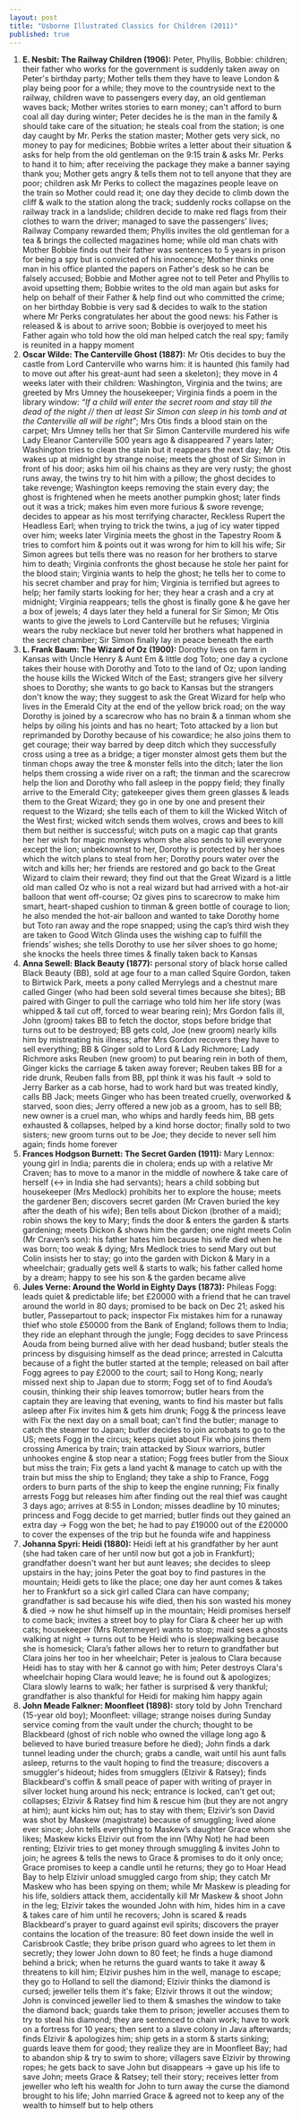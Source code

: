 ```yaml
---
layout: post
title: "Usborne Illustrated Classics for Children (2011)"
published: true
---
```


1. **E. Nesbit: The Railway Children (1906):** Peter, Phyllis, Bobbie: children; their father who works for the government is suddenly taken away on Peter's birthday party; Mother tells them they have to leave London & play being poor for a while; they move to the countryside next to the railway, children wave to passengers every day, an old gentleman waves back; Mother writes stories to earn money; can't afford to burn coal all day during winter; Peter decides he is the man in the family & should take care of the situation; he steals coal from the station; is one day caught by Mr. Perks the station master; Mother gets very sick, no money to pay for medicines; Bobbie writes a letter about their situation & asks for help from the old gentleman on the 9:15 train & asks Mr. Perks to hand it to him; after receiving the package they make a banner saying thank you; Mother gets angry & tells them not to tell anyone that they are poor; children ask Mr Perks to collect the magazines people leave on the train so Mother could read it; one day  they decide to climb down the cliff & walk to the station along the track; suddenly rocks collapse on the railway track in a landslide; children decide to make red flags from their clothes to warn the driver; managed to save the passengers’ lives; Railway Company rewarded them; Phyllis invites the old gentleman for a tea & brings the collected magazines home; while old man chats with Mother Bobbie finds out their father was sentences to 5 years in prison for being a spy but is convicted of his innocence; Mother thinks one man in his office planted the papers on Father's desk so he can be falsely accused; Bobbie and Mother agree not to tell Peter and Phyllis to avoid upsetting them; Bobbie writes to the old man again but asks for help on behalf of their Father & help find out who committed the crime; on her birthday Bobbie is very sad & decides to walk to the station where Mr Perks congratulates her about the good news: his Father is released & is about to arrive soon; Bobbie is overjoyed to meet his Father again who told how the old man helped catch the real spy; family is reunited in a happy moment
2. **Oscar Wilde: The Canterville Ghost (1887):** Mr Otis decides to buy the castle from Lord Canterville who warns him: it is haunted (his family had to move out after his great-aunt had seen a skeleton); they move in 4 weeks later with their children: Washington, Virginia and the twins; are greeted by Mrs Umney the housekeeper; Virginia finds a poem in the library window: *“If a child will enter the secret room and stay till the dead of the night // then at least Sir Simon can sleep in his tomb and at the Canterville all will be right”*; Mrs Otis finds a blood stain on the carpet; Mrs Umney tells her that Sir Simon Canterville murdered his wife Lady Eleanor Canterville 500 years ago & disappeared 7 years later; Washington tries to clean the stain but it reappears the next day; Mr Otis wakes up at midnight by strange noise; meets the ghost of Sir Simon in front of his door; asks him oil his chains as they are very rusty; the ghost runs away, the twins try to hit him with a pillow; the ghost decides to take revenge; Washington keeps removing the stain every day; the ghost is frightened when he meets another pumpkin ghost; later finds out it was a trick; makes him even more furious & swore revenge; decides to appear as his most terrifying character, Reckless Rupert the Headless Earl; when trying to trick the twins, a jug of icy water tipped over him; weeks later Virginia meets the ghost in the Tapestry Room & tries to comfort him & points out it was wrong for him to kill his wife; Sir Simon agrees but tells there was no reason for her brothers to starve him to death; Virginia confronts the ghost because he stole her paint for the blood stain; Virginia wants to help the ghost; he tells her to come to his secret chamber and pray for him; Virginia is terrified but agrees to help; her family starts looking for her; they hear a crash and a cry at midnight; Virginia reappears; tells the ghost is finally gone & he gave her a box of jewels; 4 days later they held a funeral for Sir Simon; Mr Otis wants to give the jewels to Lord Canterville but he refuses; Virginia wears the ruby necklace but never told her brothers what happened in the secret chamber; Sir Simon finally lay in peace beneath the earth
3. **L. Frank Baum: The Wizard of Oz (1900):** Dorothy lives on farm in Kansas with Uncle Henry & Aunt Em & little dog Toto; one day a cyclone takes their house with Dorothy and Toto to the land of Oz; upon landing the house kills the Wicked Witch of the East; strangers give her silvery shoes to Dorothy; she wants to go back to Kansas but the strangers don't know the way; they suggest to ask the Great Wizard for help who lives in the Emerald City at the end of the yellow brick road; on the way Dorothy  is joined by a scarecrow who has no brain & a tinman whom she helps by oiling his joints and has no heart; Toto attacked by a lion but reprimanded by Dorothy because of his cowardice; he also joins them to get courage; their way barred by deep ditch which they successfully cross using a tree as a bridge; a tiger monster almost gets them but the tinman chops away the tree & monster fells into the ditch; later the lion helps them crossing a wide river on a raft; the tinman and the scarecrow help the lion and Dorothy who fall asleep in the poppy field; they finally arrive to the Emerald City; gatekeeper gives them green glasses & leads them to the Great Wizard; they go in one by one and present their request to the Wizard; she tells each of them to kill the Wicked Witch of the West first; wicked witch sends them wolves, crows and bees to kill them but neither is successful; witch puts on a magic cap that grants her her wish for magic monkeys whom she also sends to kill everyone except the lion; unbeknownst to her, Dorothy is protected by her shoes which the witch plans to steal from her; Dorothy pours water over the witch and kills her; her friends are restored and go back to the Great Wizard to claim their reward; they find out that the Great Wizard is a little old man called Oz who is not a real wizard but had arrived with a hot-air balloon that went off-course;  Oz gives pins to scarecrow to make him smart, heart-shaped cushion to tinman & green bottle of courage to lion; he also mended the hot-air balloon and wanted to take Dorothy home but Toto ran away and the rope snapped; using the cap’s third wish they are taken to Good Witch Glinda uses the wishing cap to fulfill the friends’ wishes; she tells Dorothy to use her silver shoes to go home; she knocks the heels three times & finally taken back to Kansas
4. **Anna Sewell: Black Beauty (1877):** personal story of black horse called Black Beauty (BB), sold at age four to a man called Squire Gordon, taken to Birtwick Park, meets a pony called Merrylegs and a chestnut mare called Ginger (who had been sold several times because she bites); BB paired with Ginger to pull the carriage who told him her life story (was whipped & tail cut off, forced to wear bearing rein); Mrs Gordon falls ill, John (groom) takes BB to fetch the doctor, stops before bridge that turns out to be destroyed; BB gets cold, Joe (new groom) nearly kills him by mistreating his illness; after Mrs Gordon recovers they have to sell everything; BB & Ginger sold to Lord & Lady Richmore; Lady Richmore asks Reuben (new groom) to put bearing rein in both of them, Ginger kicks the carriage & taken away forever; Reuben takes BB for a ride drunk, Reuben falls from BB, ppl think it was his fault → sold to Jerry Barker as a cab horse, had to work hard but was treated kindly, calls BB Jack; meets Ginger who has been treated cruelly, overworked & starved, soon dies; Jerry offered a new job as a groom, has to sell BB; new owner is a cruel man, who whips and hardly feeds him, BB gets exhausted & collapses, helped by a kind horse doctor; finally sold to two sisters; new groom turns out to be Joe; they decide to never sell him again; finds home forever
5. **Frances Hodgson Burnett: The Secret Garden (1911):** Mary Lennox: young girl in India; parents die in cholera; ends up with a relative Mr Craven; has to move to a manor in the middle of nowhere & take care of herself (↔ in India she had servants); hears a child sobbing but housekeeper (Mrs Medlock) prohibits her to explore the house; meets the gardener Ben; discovers secret garden (Mr Craven buried the key after the death of his wife); Ben tells about Dickon (brother of a maid); robin shows the key to Mary; finds the door & enters the garden & starts gardening; meets Dickon & shows him the garden; one night meets Colin (Mr Craven’s son): his father hates him because his wife died when he was born; too weak & dying; Mrs Medlock tries to send Mary out but Colin insists her to stay; go into the garden with Dickon & Mary in a wheelchair; gradually gets well &  starts to walk; his father called home by a dream; happy to see his son & the garden became alive
6. **Jules Verne: Around the World in Eighty Days (1873):** Phileas Fogg: leads quiet & predictable life; bet £20000 with a friend that he can travel around the world in 80 days; promised to be back on Dec 21; asked his butler, Passepartout to pack; inspector Fix mistakes him for a runaway thief who stole £50000 from the Bank of England; follows them to India; they ride an elephant through the jungle; Fogg decides to save Princess Aouda from being burned alive with her dead husband; butler steals the princess by disguising himself as the dead prince; arrested in Calcutta because of a fight the butler started at the temple; released on bail after Fogg agrees to pay £2000 to the court; sail to Hong Kong; nearly missed next ship to Japan due to storm; Fogg set of to find Aouda’s cousin, thinking their ship leaves tomorrow; butler hears from the captain they are leaving that evening, wants to find his master but falls asleep after Fix invites him & gets him drunk; Fogg & the princess leave with Fix the next day on a small boat; can't find the butler; manage to catch the steamer to Japan; butler decides to join acrobats to go to the US; meets Fogg in the circus; keeps quiet about Fix who joins them crossing America by train; train attacked by Sioux warriors, butler unhookes engine & stop near a station; Fogg frees butler from the Sioux but miss the train; Fix gets a land yacht & manage to catch up with the train but miss the ship to England; they take a ship to France, Fogg orders to burn parts of the ship to keep the engine running; Fix finally arrests Fogg but releases him after finding out the real thief was caught 3 days ago; arrives at 8:55 in London; misses deadline by 10 minutes; princess and Fogg decide to get married; butler finds out they gained an extra day → Fogg won the bet;  he had to pay £19000 out of the £20000 to cover the expenses of the trip but he founda wife and happiness
7. **Johanna Spyri: Heidi (1880):** Heidi left at his grandfather by her aunt (she had taken care of her until now but got a job in Frankfurt); grandfather doesn't want her but aunt leaves; she decides to sleep upstairs in the hay; joins Peter the goat boy to find pastures in the mountain; Heidi gets to like the place; one day her aunt comes & takes her to Frankfurt so a sick girl called Clara can have company; grandfather is sad because his wife died, then his son wasted his money & died → now he shut himself up in the mountain; Heidi promises herself to come back; invites a street boy to play for Clara & cheer her up with cats; housekeeper (Mrs Rotenmeyer) wants to stop; maid sees a ghosts walking at night → turns out to be Heidi who is sleepwalking because she is homesick; Clara’s father allows her to return to grandfather but Clara joins her too in her wheelchair; Peter is jealous to Clara because Heidi has to stay with her & cannot go with him; Peter destroys Clara's wheelchair hoping Clara would leave; he is found out & apologizes; Clara slowly learns to walk; her father is surprised & very thankful; grandfather is also thankful for Heidi for making him happy again
8. **John Meade Falkner: Moonfleet (1898):** story told by John Trenchard (15-year old boy); Moonfleet: village; strange noises during Sunday service coming from the vault under the church; thought to be Blackbeard (ghost of rich noble who owned the village long ago & believed to have buried treasure before he died); John finds a dark tunnel leading under the church; grabs a candle, wait until his aunt falls asleep, returns to the vault hoping to find the treasure; discovers a smuggler's hideout; hides from smugglers (Elzivir & Ratsey); finds Blackbeard's coffin & small peace of paper with writing of prayer in silver locket hung around his neck; entrance is locked, can't get out; collapses; Elzivir & Ratsey find him & rescue him (but they are not angry at him); aunt kicks him out; has to stay with them; Elzivir’s son David was shot by Maskew (magistrate) because of smuggling; lived alone ever since; John tells everything to Maskew’s daughter Grace whom she likes; Maskew kicks Elzivir out from the inn (Why Not) he had been renting; Elzivir tries to get money through smuggling & invites John to join; he agrees & tells the news to Grace & promises to do it only once; Grace promises to keep a candle until he returns; they go to Hoar Head Bay to help Elzivir unload smuggled cargo from ship; they catch Mr Maskew who has been spying on them; while Mr Maskew is pleading for his life, soldiers attack them, accidentally kill Mr Maskew & shoot John in the leg; Elzivir takes the wounded John with him, hides him in a cave & takes care of him until he recovers; John is scared & reads Blackbeard's prayer to guard against evil spirits; discovers the prayer contains the location of the treasure: 80 feet down inside the well in Carisbrook Castle; they bribe prison guard who agrees to let them in secretly; they lower John down to 80 feet; he finds a huge diamond behind a brick; when he returns the guard wants to take it away & threatens to kill him; Elzivir pushes him in the well, manage to escape; they go to Holland to sell the diamond; Elzivir thinks the diamond is cursed; jeweller tells them it's fake; Elzivir throws it out the window; John is convinced jeweller lied to them & smashes the window to take the diamond back; guards take them to prison; jeweller accuses them to try to steal his diamond; they are sentenced to chain work; have to work on a fortress for 10 years; then sent to a slave colony in Java afterwards; finds Elzivir & apologizes him; ship gets in a storm & starts sinking; guards leave them for good; they realize they are in Moonfleet Bay; had to abandon ship & try to swim to shore; villagers save Elzivir by throwing ropes; he gets back to save John but disappears → gave up his life to save John; meets Grace & Ratsey; tell their story; receives letter from jeweller who left his wealth for John to turn away the curse the diamond brought to his life; John married Grace & agreed not to keep any of the wealth to himself but to help others